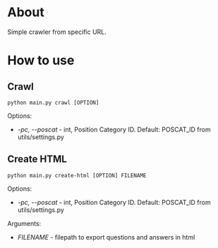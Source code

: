 # About
Simple crawler from specific URL.


# How to use
## Crawl
```
python main.py crawl [OPTION]
```
Options:
- *-pc, --poscat* - int, Position Category ID. Default: POSCAT_ID from utils/settings.py

## Create HTML
```
python main.py create-html [OPTION] FILENAME
```
Options:
- *-pc, --poscat* - int, Position Category ID. Default: POSCAT_ID from utils/settings.py

Arguments:
- *FILENAME* - filepath to export questions and answers in html
